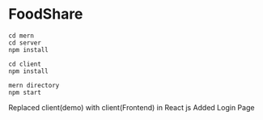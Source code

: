 # FoodShare 

 
```
cd mern
cd server
npm install
```
```
cd client
npm install
```

```
mern directory
npm start
```

Replaced client(demo) with client(Frontend) in React js
Added Login Page
